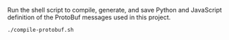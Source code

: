 Run the shell script to compile, generate, and save Python and JavaScript definition of the ProtoBuf messages used in this project.

```bash
./compile-protobuf.sh
```
